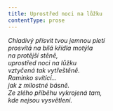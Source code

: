 ```yaml
---
title: Uprostřed noci na lůžku
contentType: prose
---
```


<section>

_Chladivý přísvit tvou jemnou pletí  
prosvítá na bílá křídla motýla  
na protější stěně,  
uprostřed noci na lůžku  
vztyčená tak vytřeštěně.  
Ramínko svítící…  
jak z milostné básně.  
Ze zlého příběhu vykrojená tam,  
kde nejsou vysvětlení._

</section>
